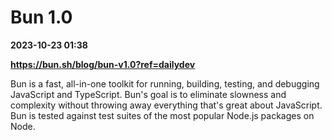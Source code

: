 # Bun 1.0

**2023-10-23 01:38**

**https://bun.sh/blog/bun-v1.0?ref=dailydev**

Bun is a fast, all-in-one toolkit for running, building, testing, and debugging JavaScript and TypeScript. Bun's goal is to eliminate slowness and complexity without throwing away everything that's great about JavaScript. Bun is tested against test suites of the most popular Node.js packages on Node.